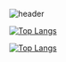 ![header](https://capsule-render.vercel.app/api?type=egg&color=auto&height=300&section=header&text=Dreams%20come%20True&fontSize=90)

[![Top Langs](https://github-readme-stats.vercel.app/api/top-langs/?username=HYUNJINIM)](https://github.com/HYUNJINIM/github-readme-stats)

[![Top Langs](https://github-readme-stats.vercel.app/api/top-langs/?username=HYUNJINIM&layout=compact)](https://github.com/HYUNJINIM/github-readme-stats)

